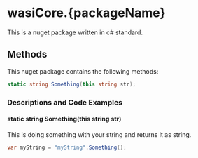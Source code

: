 # wasiCore.{packageName}

This is a nuget package written in c# standard.



## Methods

This nuget package contains the following methods:
``` c#
static string Something(this string str);
```



### Descriptions and Code Examples

#### static string Something(this string str)
This is doing something with your string and returns it as string.
``` c#
var myString = "myString".Something();
```
